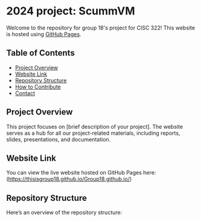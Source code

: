 # 2024 project: ScummVM

Welcome to the repository for group 18's project for CISC 322! This website is hosted using [GitHub Pages](https://pages.github.com/).

## Table of Contents
- [Project Overview](#project-overview)
- [Website Link](#website-link)
- [Repository Structure](#repository-structure)
- [How to Contribute](#how-to-contribute)
- [Contact](#contact)

## Project Overview

This project focuses on [brief description of your project]. The website serves as a hub for all our project-related materials, including reports, slides, presentations, and documentation.

## Website Link

You can view the live website hosted on GitHub Pages here: (https://thisisgroup18.github.io/Group18.github.io/)

## Repository Structure

Here’s an overview of the repository structure:

